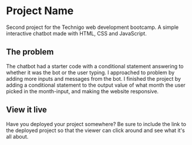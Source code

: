 # Project Name

Second project for the Technigo web development bootcamp. A simple interactive chatbot made with HTML, CSS and JavaScript. 

## The problem

The chatbot had a starter code with a conditional statement answering to whether it was the bot or the user typing. I approached to problem by adding more inputs and messages from the bot. I finished the project by adding a conditional statement to the output value of what month the user picked in the month-input, and making the website responsive.

## View it live

Have you deployed your project somewhere? Be sure to include the link to the deployed project so that the viewer can click around and see what it's all about.
